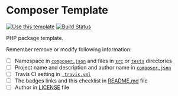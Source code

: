# Composer Template

[![Use this template](https://img.shields.io/badge/GitHub-Use_this_template-green.svg)](https://github.com/mouson/php-template/generate)
[![Build Status](https://travis-ci.com/mouson/php-template.svg?branch=master)](https://travis-ci.com/mouson/php-template)

PHP package template.

Remember remove or modify following information:

* [ ] Namespace in [`composer.json`](/composer.json) and files in [`src`](/src) or [`tests`](/tests) directories
* [ ] Project name and description and author name in [`composer.json`](/composer.json)
* [ ] Travis CI setting in [`.travis.yml`](/.travis.yml)
* [ ] The badges links and this checklist in [README.md](/README.md) file
* [ ] Author in [LICENSE](/LICENSE) file
